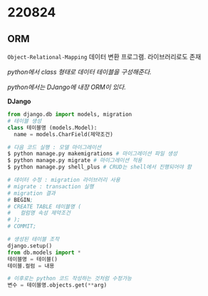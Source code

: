 # 220824

## ORM

`Object-Relational-Mapping` 데이터 변환 프로그램. 라이브러리로도 존재

*python에서 class 형태로 데이터 테이블을 구성해준다.*

*python에서는 DJango에 내장 ORM이 있다.*

**DJango**

```python
from django.db import models, migration
# 테이블 생성
class 테이블명 (models.Model):
  name = models.CharField(제약조건)

# 다음 코드 실행 : 모델 마이그레이션
$ python manage.py makemigrations # 마이그레이션 파일 생성
$ python manage.py migrate # 마이그레이션 적용
$ python manage.py shell_plus # CRUD는 shell에서 진행되어야 함

# 데이터 수정 : migration 라이브러리 사용
# migrate : transaction 실행
# migration 결과
# BEGIN;
# CREATE TABLE 테이블명 (
#   컬럼명 속성 제약조건
# );
# COMMIT;
```

```python
# 생성된 테이블 조작
django.setup()
from db.models import *
테이블명 = 테이블()
테이블.컬럼 = 내용

# 이후로는 python 코드 작성하는 것처럼 수정가능
변수 = 테이블명.objects.get(**arg)
```

